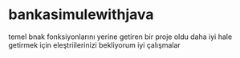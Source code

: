 # bankasimulewithjava
temel bnak fonksiyonlarını yerine getiren bir proje oldu daha iyi hale getirmek için eleştriilerinizi bekliyorum iyi çalışmalar
